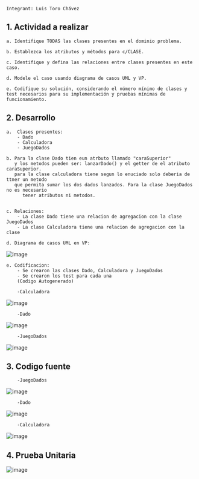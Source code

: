     Integrant: Luis Toro Chávez


## 1. Actividad a realizar
    a. Identifique TODAS las clases presentes en el dominio problema.
    
    b. Establezca los atributos y métodos para c/CLASE.
    
    c. Identifique y defina las relaciones entre clases presentes en este caso.
    
    d. Modele el caso usando diagrama de casos UML y VP.
    
    e. Codifique su solución, considerando el número mínimo de clases y test necesarios para su implementación y pruebas mínimas de funcionamiento.

## 2. Desarrollo
    a.  Clases presentes:
        - Dado
        - Calculadora
        - JuegoDados

    b. Para la clase Dado tien eun atrbuto llamado "caraSuperior"
       y los metodos pueden ser: lanzarDado() y el getter de el atributo caraSuperior.
       para la clase calculadora tiene segun lo enuciado solo deberia de ttner un metodo
       que permita sumar los dos dados lanzados. Para la clase JuegoDados no es necesario
          tener atributos ni metodos.


    c. Relaciones:
        - La clase Dado tiene una relacion de agregacion con la clase JuegoDados
        - La clase Calculadora tiene una relacion de agregacion con la clase 

    d. Diagrama de casos UML en VP:
![image](https://github.com/Toritou/Juego-Dados/assets/163322706/a6e09a25-326c-42cb-994d-07e3ee1a0c94)

    e. Codificacion:
        - Se crearon las clases Dado, Calculadora y JuegoDados
        - Se crearon los test para cada una
        (Codigo Autogenerado)
        
        -Calculadora
![image](https://github.com/Toritou/Juego-Dados/assets/163322706/bd5f67fb-ed5f-488e-9360-ca6868f97a05)

        -Dado
![image](https://github.com/Toritou/Juego-Dados/assets/163322706/e483dbf6-7ba5-4574-a861-53430840e9bb)

        -JuegoDados
![image](https://github.com/Toritou/Juego-Dados/assets/163322706/d1252257-6d50-4de8-9cb7-f79da4b85511)

## 3. Codigo fuente
        -JuegoDados
![image](https://github.com/Toritou/Juego-Dados/assets/163322706/f2d67490-49be-4b56-9e87-66604a453b82)

        -Dado
![image](https://github.com/Toritou/Juego-Dados/assets/163322706/14954a5b-d7ee-4036-bb44-8f1a571a06d5)

        -Calculadora
![image](https://github.com/Toritou/Juego-Dados/assets/163322706/c0b60b15-57a8-4eee-9bd5-bb2e73af15a3)

## 4. Prueba Unitaria
![image](https://github.com/Toritou/Juego-Dados/assets/163322706/49ffde7a-2c3f-417a-9751-654fa695e65d)

        

        

        

    
